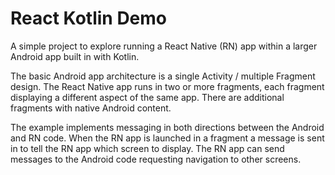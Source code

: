 # React Kotlin Demo
A simple project to explore running a React Native (RN) app within a larger Android app
built in with Kotlin.

The basic Android app architecture is a single Activity / multiple Fragment design. 
The React Native app runs in two or more fragments, each fragment displaying a 
different aspect of the same app.
There are additional fragments with native Android content.

The example implements messaging in both directions between the Android and RN code.
When the RN app is launched in a fragment a message is sent in to tell the RN app which screen 
to display.
The RN app can send messages to the Android code requesting navigation to other screens.

 